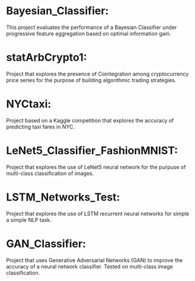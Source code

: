 # Bayesian_Classifier:
This project evaluates the performance of a Bayesian Classifier under progressive feature aggregation based on optimal information gain.

# statArbCrypto1: 
Project that explores the presence of Cointegration among cryptocurrency price series for the purpose of building algorithmic trading strategies.

# NYCtaxi:
Project based on a Kaggle competition that explores the accuracy of predicting taxi fares in NYC.

# LeNet5_Classifier_FashionMNIST:
Project that explores the use of LeNet5 neural network for the purpuse of multi-class classification of images.

# LSTM_Networks_Test:
Project that explores the use of LSTM recurrent neural networks for simple a simple NLP task.

# GAN_Classifier:
Project that uses Generative Adversarial Networks (GAN) to improve the accuracy of a neural network classifier. Tested on multi-class image classification.

